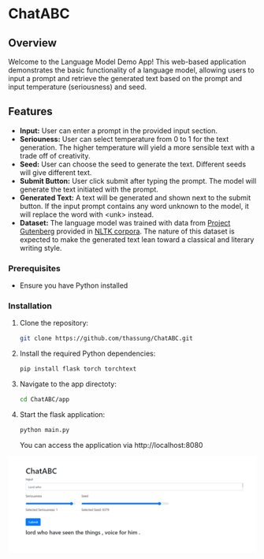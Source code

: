 # ChatABC

## Overview

Welcome to the Language Model Demo App! This web-based application demonstrates the basic functionality of a language model, allowing users to input a prompt and retrieve the generated text based on the prompt and input temperature (seriousness) and seed.

## Features

- **Input:** User can enter a prompt in the provided input section.
- **Seriouness:** User can select temperature from 0 to 1 for the text generation. The higher temperature will yield a more sensible text with a trade off of creativity.
- **Seed:** User can choose the seed to generate the text. Different seeds will give different text. 
- **Submit Button:** User click submit after typing the prompt. The model will generate the text initiated with the prompt.
- **Generated Text:** A text will be generated and shown next to the submit button. If the input prompt contains any word unknown to the model, it will replace the word with &lt;unk&gt; instead.
- **Dataset:** The language model was trained with data from [Project Gutenberg](https://gutenberg.org/) provided in [NLTK corpora](https://github.com/nltk/nltk_data/blob/gh-pages/packages/corpora/). The nature of this dataset is expected to make the generated text lean toward a classical and literary writing style.

### Prerequisites

- Ensure you have Python installed

### Installation

1. Clone the repository:

   ```bash
   git clone https://github.com/thassung/ChatABC.git
   ```

2. Install the required Python dependencies:

   ```bash
   pip install flask torch torchtext
   ```

3. Navigate to the app directoty:
   ```bash
   cd ChatABC/app
   ```

4. Start the flask application:
   ```bash
   python main.py
   ```

   You can access the application via http://localhost:8080

![Sample text generation from ChatABC](./app/templates/sample.PNG)
